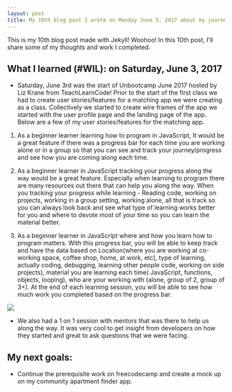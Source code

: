 ```yaml
---
layout: post
title: My 10th blog post I wrote on Monday June 5, 2017 about my journey to coding!
---
```


This is my 10th blog post made with Jekyll! Woohoo! In this 10th post, I'll share
some of my thoughts and work I completed.

## What I learned (#WIL): on Saturday, June 3, 2017

- Saturday, June 3rd was the start of Unbootcamp June 2017 hosted by Liz Krane from TeachLearnCode! Prior to the start of the first class
we had to create user stories/features for a matching app we were creating as a class. Collectively we started to create wire frames of the app we started with the user profile page and the landing page of the app. Below are a few of my user stories/features for the matching app.

1. As a beginner learner learning how to program in JavaScript, It would be a great feature if there was a progress bar for each time you are working alone or in a group so that you can see and track your journey/progress and see how you are coming along each time.

2. As a beginner learner in JavaScript tracking your progress along the way would be a great feature. Especially when learning to program there are many resources out there that can help you along the way. When you tracking your progress while learning - Reading code, working on projects, working in a group setting, working alone, all that is track so you can always look back and see what type of learning works better for you and where to devote most of your time so you can learn the material better.

3. As a beginner learner in JavaScript where and how you learn how to program matters. With this progress bar, you will be able to keep track and have the data based on Location(where you are working at co-working space, coffee shop, home, at work, etc), type of learning, actually coding, debugging, learning other people code, working on side projects), material you are learning each time( JavaScript, functions, objects, looping), who are your working with (alone, group of 2, group of 3+). At the end of each learning session, you will be able to see how much work you completed based on the progress bar.

<img src="https://cloud.githubusercontent.com/assets/22872740/26713911/c1d45e9e-4723-11e7-9d88-d3ad78d54116.jpg">


- We also had a 1 on 1 session with mentors that was there to help us along the way. It was very cool to get insight from developers on how they started and great to ask questions that we were facing.

## My next goals:

- Continue the prerequisite work on freecodecamp and create a mock up on my community apartment finder app. 
